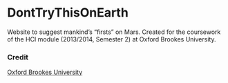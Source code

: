# DontTryThisOnEarth
Website to suggest mankind’s “firsts” on Mars. Created for the coursework of the HCI module (2013/2014, Semester 2) at Oxford Brookes University.

### Credit
[Oxford Brookes University](http://www.brookes.ac.uk)


